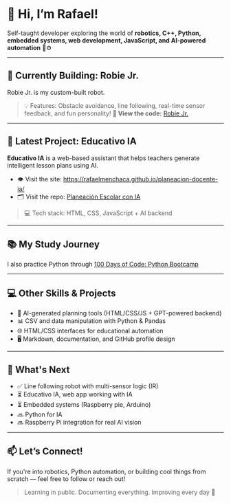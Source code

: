 # 👋 Hi, I’m Rafael!

Self-taught developer exploring the world of **robotics, C++, Python, embedded systems, web development, JavaScript, and AI-powered automation** 🤖⚙️

---

## 🔧 Currently Building: Robie Jr.

Robie Jr. is my custom-built robot.

> 💡 Features: Obstacle avoidance, line following, real-time sensor feedback, and fun personality!
> **📂 View the code:** [Robie Jr.](https://github.com/RafaelMenchaca/robotics-projects)

---

## 🧩 Latest Project: Educativo IA

**Educativo IA** is a web-based assistant that helps teachers generate intelligent lesson plans using AI.

- 👁️ Visit the site: https://rafaelmenchaca.github.io/planeacion-docente-ia/
- 🗂️ Visit the repo: [Planeación Escolar con IA](https://github.com/RafaelMenchaca/planeacion-docente-ia?tab=readme-ov-file)
> 💻 Tech stack: HTML, CSS, JavaScript + AI backend

---

## 📚 My Study Journey

I also practice Python through [100 Days of Code: Python Bootcamp](https://github.com/RafaelMenchaca/100-days-of-code-python)

---

## 💻 Other Skills & Projects

- 🧠 AI-generated planning tools (HTML/CSS/JS + GPT-powered backend)
- 📊 CSV and data manipulation with Python & Pandas
- 🌐 HTML/CSS interfaces for educational automation
- 🖥️ Markdown, documentation, and GitHub profile design

---

## 🚀 What's Next

- ✅ Line following robot with multi-sensor logic (IR)
- ⏳ Educativo IA, web app working with IA
- ⏳ Embedded systems (Raspberry pie, Arduino)
- 🔜 Python for IA
- 🔜 Raspberry Pi integration for real AI vision

---

## 📫 Let’s Connect!

If you're into robotics, Python automation, or building cool things from scratch — feel free to follow or reach out!

> Learning in public. Documenting everything. Improving every day 🚀
